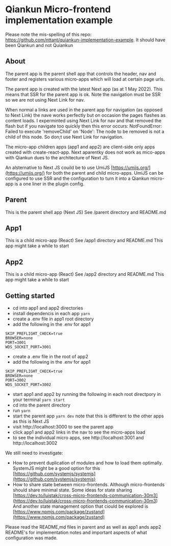 # Qiankun Micro-frontend implementation example

Please note the mis-spelling of this repo: https://github.com/nttant/quiankun-implementation-example. It should have been Qiankun and not Quiankun

## About

The parent app is the parent shell app that controls the header, nav and footer and registers various micro-apps which will load at certain page urls.

The parent app is created with the latest Next app (as at 1 May 2022). This means that SSR for the parent app is ok. Note the navigation must be SSR so we are not using Next Link for nav. 

When normal a links are used in the parent app for navigation (as opposed to Next Link) the nave works perfectly but on occasion the pages flashes as content loads. I experminted using Next Link for nav and that removed the flash but if you navigate too quickly then this error occurs: NotFoundError: Failed to execute 'removeChild' on 'Node': The node to be removed is not a child of this node. So don;t use Next Link for navigation.

The micro-app children apps (app1 and app2) are client-side only apps created with create-react-app. Next aparentky does not work as mico-apps with Qiankun dues to the architecture of Next JS.

An alsternative to Next JS couild be to use UmiJS [https://umijs.org/](https://umijs.org/) for both the parent and child micro-apps. UmiJS can be configured to use SSR and the configuration to turn it into a Qiankun micro-app is a one liner in the plugin config.

## Parent

This is the parent shell app (Next JS)
See /parent directory and README.md

## App1

This is a child micro-app (React)
See /app1 directory and README.md
This app might take a while to start

## App2

This is a child micro-app (React)
See /app2 directory and README.md
This app might take a while to start

## Getting started

- cd into app1 and app2 directories
- install dependencis in each app ```yarn```
- create a .env file in app1 root directory
- add the following in the .env for app1
```
SKIP_PREFLIGHT_CHECK=true
BROWSER=none
PORT=3001
WDS_SOCKET_PORT=3001
```
- create a .env file in the root of app2
- add the following in the .env for app1
```
SKIP_PREFLIGHT_CHECK=true
BROWSER=none
PORT=3002
WDS_SOCKET_PORT=3002
```
- start app1 and app2 by running the following in each root directpory in your terminal
```yarn start```
- cd into the parent directory
- run ```yarn```
- start the parent app ```yarn dev``` note that this is different to the other apps as this is Next JS
- visit http://localhost:3000 to see the parent app
- click app1 and app2 links in the nav to see the micro-apps load
- to see the individual micro apps, see http://localhost:3001 and http://localhost:3002

We still need to investigate:

- How to prevent duplication of modules and how to load them optimally. SystemJS might be a good option for this [https://github.com/systemjs/systemjs](https://github.com/systemjs/systemjs)
- How to share state between micro-frontends. Although micro-frontends should share minimal state. Some ideas for state sharing [https://dev.to/luistak/cross-micro-frontends-communication-30m3] (https://dev.to/luistak/cross-micro-frontends-communication-30m3) And another state management option that ciould be explored is [https://www.npmjs.com/package/zustand](https://www.npmjs.com/package/zustand)

Please read the README,md files in parent and as well as app1 ands app2 README's for implementation notes and important aspects of what configuration was made.

